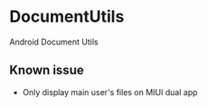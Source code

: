 # DocumentUtils

Android Document Utils

## Known issue

* Only display main user's files on MIUI dual app
